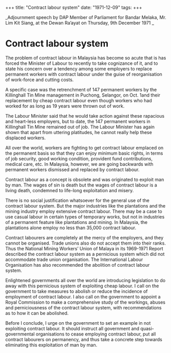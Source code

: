 +++ 
title: "Contract labour system"
date: "1971-12-09"
tags:
+++

_Adjournment speech by DAP Member of Parliament for Bandar Melaka, Mr. Lim Kit Siang, at the Dewan Ra’ayat on Thursday, 9th December 1971
_
# Contract labour system 

The problem of contract labour in Malaysia has become so acute that is has forced the Minister of Labour to recently to take cognizance of it, and to state his concern over a tendency among some employers to replace permanent workers with contract labour under the guise of reorganisation of work-force and cutting costs.</u>

A specific case was the retrenchment of 147 permanent workers by the Killinghall Tin Mine management in Puchong, Selangor, on Oct. 1and their replacement by cheap contract labour even though workers who had worked for as long as 19 years were thrown out of work.

The Labour Minister said that he would take action against these rapacious and heart-less employers, but to date, the 147 permanent workers in Killinghall Tin Mine remained out of job. The Labour Minister has again shown that apart from uttering platitudes, he cannot really help these displaced workers.

All over the world, workers are fighting to get contract labour emplaced on the permanent basis so that they can enjoy minimum basic rights, in terms of job security, good working condition, provident fund contributions, medical care, etc. In Malaysia, however, we are going backwards with permanent workers dismissed and replaced by contract labour.

Contract labour as a concept is obsolete and was originated to exploit man by man. The wages of sin is death but the wages of contract labour is a living death, condemned to life-long exploitation and misery.

There is no social justification whatsoever for the general use of the contract labour system. But the major industries like the plantations and the mining industry employ extensive contract labour. There may be a case to use casual labour in certain types of temporary works, but not in industries of a permanent feature like plantations and mining. In Malaysia, the plantations alone employ no less than 35,000 contract labour.

Contract labourers are completely at the mercy of the employers, and they cannot be organised. Trade unions also do not accept them into their ranks. Thus the National Mining Workers’ Union of Malaya in its 1969-1971 Report described the contract labour system as a pernicious system which did not accommodate trade union organisation. The International Labour Organisation has also recommended the abolition of contract labour system.

Enlightened governments all over the world are introducing legislation to do away with this pernicious system of exploiting cheap labour. I call on the government to take measures to abolish or reduce the incidence of employment of contract labour. I also call on the government to appoint a Royal Commission to make a comprehensive study of the workings, abuses and perniciousness of the contract labour system, with recommendations as to how it can be abolished.

Before I conclude, I urge on the government to set an example in not exploiting contract labour. It should instruct all government and quasi-governmental organisations to cease employing contract labour, put all contract labourers on permanency, and thus take a concrete step towards eliminating this exploitation of man by man.

 
